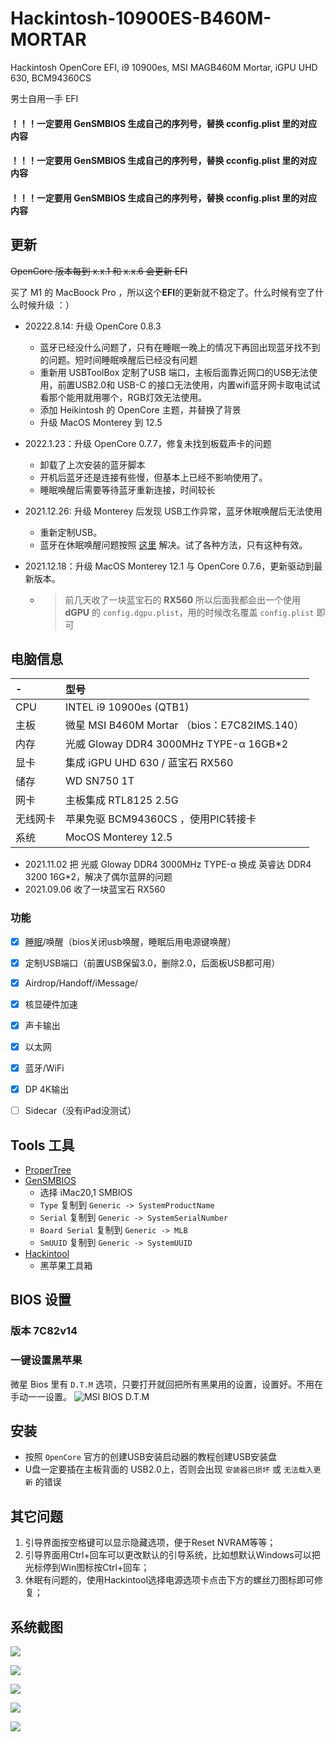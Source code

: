 # Hackintosh-10900ES-B460M-MORTAR
Hackintosh OpenCore EFI, i9 10900es, MSI MAGB460M Mortar, iGPU UHD 630, BCM94360CS

男士自用一手 EFI

#### ！！！一定要用 **GenSMBIOS** 生成自己的序列号，替换 cconfig.plist 里的对应内容
#### ！！！一定要用 **GenSMBIOS** 生成自己的序列号，替换 cconfig.plist 里的对应内容
#### ！！！一定要用 **GenSMBIOS** 生成自己的序列号，替换 cconfig.plist 里的对应内容



## 更新

~~OpenCore 版本每到 x.x.1 和 x.x.6 会更新 EFI~~

买了 M1 的 MacBoock Pro ，所以这个**EFI**的更新就不稳定了。什么时候有空了什么时候升级 ：）

- 20222.8.14: 升级 OpenCore 0.8.3
  
  - 蓝牙已经没什么问题了，只有在睡眠一晚上的情况下再回出现蓝牙找不到的问题。短时间睡眠唤醒后已经没有问题
  - 重新用 USBToolBox 定制了USB 端口，主板后面靠近网口的USB无法使用，前置USB2.0和 USB-C 的接口无法使用，内置wifi蓝牙网卡取电试试看那个能用就用哪个，RGB灯效无法使用。
  - 添加 Heikintosh 的 OpenCore 主题，并替换了背景
  - 升级 MacOS Monterey 到 12.5 
  
- 2022.1.23：升级 OpenCore 0.7.7，修复未找到板载声卡的问题

  - 卸载了上次安装的蓝牙脚本
  - 开机后蓝牙还是连接有些慢，但基本上已经不影响使用了。
  - 睡眠唤醒后需要等待蓝牙重新连接，时间较长

- 2021.12.26:  升级 Monterey 后发现 USB工作异常，蓝牙休眠唤醒后无法使用

  - 重新定制USB。
  - 蓝牙在休眠唤醒问题按照 [这里](https://github.com/Mintimate/SleepAndAutoBluetoothAndWifi) 解决。试了各种方法，只有这种有效。

- 2021.12.18：升级 MacOS Monterey 12.1 与 OpenCore 0.7.6，更新驱动到最新版本。

  - > 前几天收了一块蓝宝石的 **RX560** 所以后面我都会出一个使用 **dGPU** 的 `config.dgpu.plist`，用的时候改名覆盖 `config.plist` 即可



## 电脑信息

|  - | 型号  |
|:----------|:----------|
| CPU      | INTEL i9 10900es (QTB1) |
| 主板      | 微星 MSI B460M Mortar （bios：E7C82IMS.140）  |
| 内存      | 光威 Gloway DDR4 3000MHz TYPE-α 16GB*2    |
| 显卡      | 集成 iGPU UHD 630 / 蓝宝石 RX560 |
| 储存      | WD SN750 1T |
| 网卡      | 主板集成 RTL8125 2.5G  |
| 无线网卡   | 苹果免驱 BCM94360CS ，使用PIC转接卡 |
| 系统      | MocOS Monterey 12.5 |

- 2021.11.02 把 光威 Gloway DDR4 3000MHz TYPE-α 换成 英睿达 DDR4 3200 16G*2，解决了偶尔蓝屏的问题
- 2021.09.06 收了一块蓝宝石 RX560



### 功能
- [x]  [睡眠](https://github.com/Mintimate/SleepAndAutoBluetoothAndWifi)/唤醒（bios关闭usb唤醒，睡眠后用电源键唤醒）
- [x]  定制USB端口（前置USB保留3.0，删除2.0，后面板USB都可用）
- [x]  Airdrop/Handoff/iMessage/
- [x]  核显硬件加速
- [x]  声卡输出
- [x]  以太网
- [x]  蓝牙/WiFi
- [x]  DP 4K输出
- [ ]  Sidecar（没有iPad没测试）


## Tools 工具

- [ProperTree](https://github.com/corpnewt/ProperTree)
- [GenSMBIOS](https://github.com/corpnewt/GenSMBIOS)
	- 选择 iMac20,1 SMBIOS
	- `Type` 复制到 `Generic -> SystemProductName`
	- `Serial` 复制到 `Generic -> SystemSerialNumber`
	- `Board Serial` 复制到 `Generic -> MLB`
	- `SmUUID` 复制到 `Generic -> SystemUUID`
- [Hackintool](https://github.com/headkaze/Hackintool/releases)
	- 黑苹果工具箱


## BIOS 设置

### 版本 7C82v14 

### 一键设置黑苹果
微星 Bios 里有 `D.T.M` 选项，只要打开就回把所有黑果用的设置，设置好。不用在手动一一设置。
![](./images/bios-dtm.png "MSI BIOS D.T.M") 




## 安装

- 按照 `OpenCore` 官方的创建USB安装启动器的教程创建USB安装盘
- U盘一定要插在主板背面的 USB2.0上，否则会出现 `安装器已损坏` 或 `无法载入更新` 的错误


## 其它问题

1. 引导界面按空格键可以显示隐藏选项，便于Reset NVRAM等等；
2. 引导界面用Ctrl+回车可以更改默认的引导系统，比如想默认Windows可以把光标停到Win图标按Ctrl+回车；
3. 休眠有问题的，使用Hackintool选择电源选项卡点击下方的螺丝刀图标即可修复；

## 系统截图

![](./images/overview.png)

![](./images/igpu.png)

![](./images/videoproc.png)

![](./images/hackintool-device.png)

![](./images/hackintool-usb-customize.png)

